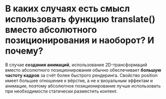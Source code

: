 В каких случаях есть смысл использовать функцию translate() вместо абсолютного позиционирования и наоборот? И почему?
=====================

В случае **создания анимаций**, использование 2D-трансформаций вместо абсолютного позиционирования обычно обеспечивает **большую частоту кадров** за счёт более быстрого рендеринга. Свойство position имеет большее отношение к вёрстке, а не к визуальным эффектам и анимации, поэтому абсолютное позиционирование лучше использовать при необходимости статически разместить контент.
